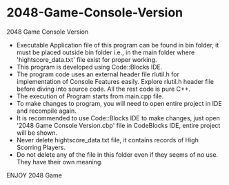 # 2048-Game-Console-Version

2048 Game Console Version

- Executable Application file of this program can be found in bin folder, it must be placed outside bin folder i.e., in the main folder where   'hightscore_data.txt' file exist for proper working.
- This program is developed using Code::Blocks IDE.
- The program code uses an external header file rlutil.h for implementation of Console Features easily. Explore rlutil.h header file before diving into source code. All the rest code is pure C++.
- The execution of Program starts from main.cpp file.
- To make changes to program, you will need to open entire project in IDE and recompile again.
- It is recommended to use Code::Blocks IDE to make changes, just open '2048 Game Console Version.cbp' file in CodeBlocks IDE, entire project will be shown.
- Never delete hightscore_data.txt file, it contains records of High Scorring Players.
- Do not delete any of the file in this folder even if they seems of no use. They have their own meaning.

ENJOY 2048 Game
